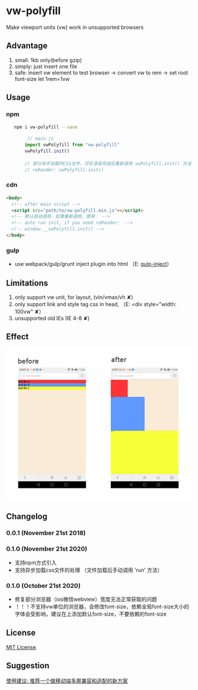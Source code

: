 # vw-polyfill
  Make viewport units (vw) work in unsupported browsers

## Advantage
  1. small: 1kb only(before gzip)
  2. simply: just insert one file
  3. safe: insert vw element to test browser -> convert vw to rem -> set root font-size let 1rem=1vw

## Usage

### npm

```bash
   npm i vw-polyfill --save
```
```js
        // main.js
       import vwPolyfill from "vw-polyfill"
       vwPolyfill.init()

       // 部分异步加载的CSS文件，可在渲染完成后重新调用 vwPolyfill.init() 方法
       // reRander: vwPolyfill.init()

```
### cdn

```html
<body>
  <!-- after main script -->
  <script src="path/to/vw-polyfill.min.js"></script>
  <!-- 默认自动调用，如需重新调用，使用： -->
  <!-- auto run init, if you need reRander:  -->
  <!-- window.__vwPolyfill.init() -->
</body>
```


### gulp
  - use webpack/gulp/grunt inject plugin into html （E: [gulp-inject](https://www.npmjs.com/package/gulp-inject)）


## Limitations
  1. only support vw unit, for layout, (vin/vmax/vh ✘)
  2. only support link and style tag css in head, （E: <div style="width: 100vw" ✘）
  3. unsupported old IEs (IE 4-8 ✘)

## Effect

  ![Image text](https://raw.githubusercontent.com/RaySnow/vw-polyfill/master/test/effect.png)

## Changelog

### 0.0.1 (November 21st 2018) ###
### 0.1.0 (November 21st 2020) ###
  - 支持npm方式引入
  - 支持异步加载css文件的处理 （文件加载后手动调用 'run' 方法）
### 0.1.0 (October 21st 2020) ###
  - 修复部分浏览器（ios微信webview）宽度无法正常获取的问题
  - ！！！不支持vw单位的浏览器，会修改<html>font-size，依赖全局font-size大小的字体会受影响，建议在<body>上添加默认font-size，不要依赖<html>的font-size


## License

[MIT License](http://opensource.org/licenses/mit-license).


## Suggestion

[使用建议: 推荐一个做移动端多屏兼容和适配的新方案](https://github.com/RaySnow/vw-polyfill/blob/master/other.md)

